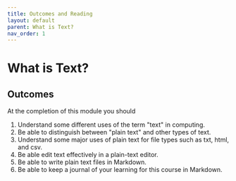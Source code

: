 ```yaml
---
title: Outcomes and Reading
layout: default
parent: What is Text?
nav_order: 1
---
```

# What is Text?

## Outcomes

At the completion of this module you should

1. Understand some different uses of the term "text" in computing.
2. Be able to distinguish between "plain text" and other types of text.
3. Understand some major uses of plain text for file types such as txt, html, and csv.
3. Be able edit text effectively in a plain-text editor.
4. Be able to write plain text files in Markdown.
5. Be able to keep a journal of your learning for this course in Markdown.